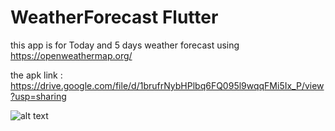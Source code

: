 # WeatherForecast Flutter
this app is for Today and 5 days weather forecast using https://openweathermap.org/

the apk link : 
https://drive.google.com/file/d/1brufrNybHPlbq6FQ095l9wqqFMi5Ix_P/view?usp=sharing

![alt text](https://drive.google.com/file/d/1gH1MHV1CG982ZNIOmtVk69Ym_KzPbRgm/view?usp=sharing)


